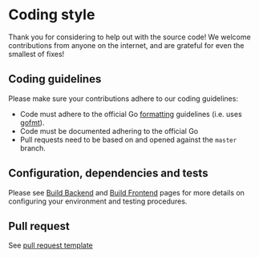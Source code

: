 # Coding style

Thank you for considering to help out with the source code! We welcome contributions from anyone on the internet, and are grateful for even the smallest of fixes!

## Coding guidelines

Please make sure your contributions adhere to our coding guidelines:

 * Code must adhere to the official Go 
[formatting](https://golang.org/doc/effective_go.html#formatting) guidelines 
(i.e. uses [gofmt](https://golang.org/cmd/gofmt/)).
 * Code must be documented adhering to the official Go 
 * Pull requests need to be based on and opened against the `master` branch.
 
## Configuration, dependencies and tests
 
 Please see [Build Backend](build_backend.md) and [Build Frontend](build_frontend.md) pages for more details on configuring your environment and testing procedures.
 
## Pull request
 
 See [pull request template](pull_request_template.md) 
